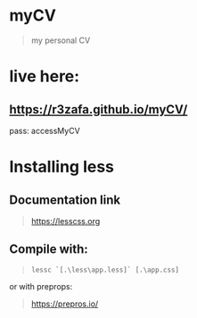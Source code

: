 
# myCV
> my personal CV

# live here: 
## https://r3zafa.github.io/myCV/
pass: accessMyCV

# Installing less
## Documentation link
> https://lesscss.org

## Compile with:
>  ``lessc `[.\less\app.less]` [.\app.css]``

or with preprops:

> https://prepros.io/


